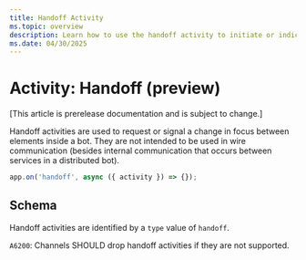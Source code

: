 ```yaml
---
title: Handoff Activity
ms.topic: overview
description: Learn how to use the handoff activity to initiate or indicate a handoff between bot elements.
ms.date: 04/30/2025
---
```


# Activity: Handoff (preview)

[This article is prerelease documentation and is subject to change.]

Handoff activities are used to request or signal a change in focus between elements inside a bot. They are not intended to be used in wire communication (besides internal communication that occurs between services in a distributed bot).

```typescript
app.on('handoff', async ({ activity }) => {});
```

## Schema

Handoff activities are identified by a `type` value of `handoff`.

`A6200`: Channels SHOULD drop handoff activities if they are not supported.